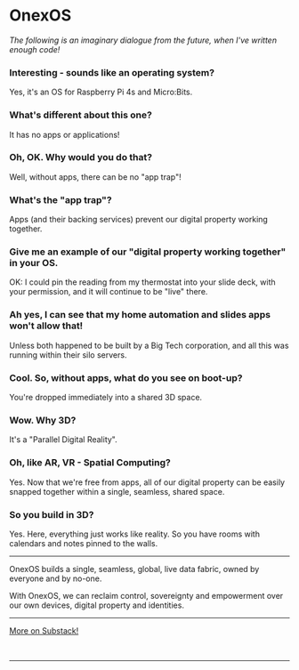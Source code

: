 
# OnexOS

_The following is an imaginary dialogue from the future, when I've written enough code!_

### Interesting - sounds like an operating system?

Yes, it's an OS for Raspberry Pi 4s and Micro:Bits.

### What's different about this one?

It has no apps or applications!

### Oh, OK. Why would you do that?

Well, without apps, there can be no "app trap"!

### What's the "app trap"?

Apps (and their backing services) prevent our digital property working together.

### Give me an example of our "digital property working together" in your OS.

OK: I could pin the reading from my thermostat into your slide deck, with your
permission, and it will continue to be "live" there.

### Ah yes, I can see that my home automation and slides apps won't allow that!

Unless both happened to be built by a Big Tech corporation, and all this was running
within their silo servers.

### Cool. So, without apps, what do you see on boot-up?

You're dropped immediately into a shared 3D space.

### Wow. Why 3D?

It's a "Parallel Digital Reality".

### Oh, like AR, VR - Spatial Computing?

Yes. Now that we're free from apps, all of our digital property can be easily snapped
together within a single, seamless, shared space.

### So you build in 3D?

Yes. Here, everything just works like reality. So you have rooms with calendars and
notes pinned to the walls.

----------------

OnexOS builds a single, seamless, global, live data fabric, owned by everyone and by
no-one.

With OnexOS, we can reclaim control, sovereignty and empowerment over our own devices,
digital property and identities.

----------------

<a href="https://duncancragg.substack.com/">More on Substack!</a>

<br/>

----------------




